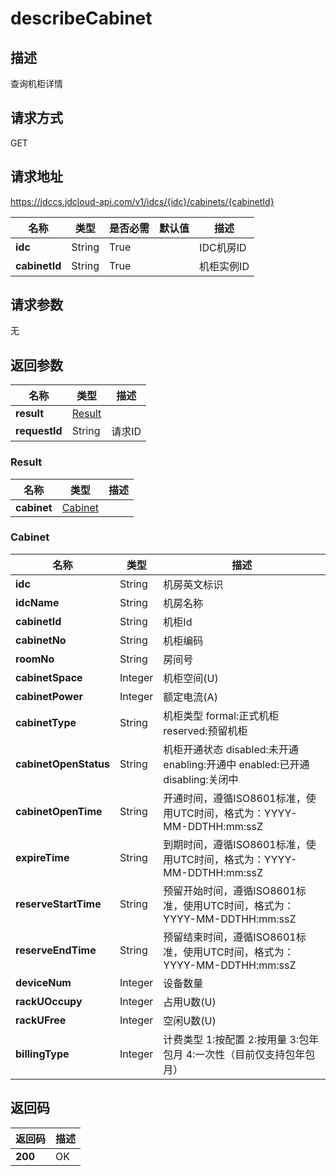 # describeCabinet


## 描述
查询机柜详情

## 请求方式
GET

## 请求地址
https://jdccs.jdcloud-api.com/v1/idcs/{idc}/cabinets/{cabinetId}

|名称|类型|是否必需|默认值|描述|
|---|---|---|---|---|
|**idc**|String|True| |IDC机房ID|
|**cabinetId**|String|True| |机柜实例ID|

## 请求参数
无


## 返回参数
|名称|类型|描述|
|---|---|---|
|**result**|[Result](describecabinet#result)| |
|**requestId**|String|请求ID|

### <div id="result">Result</div>
|名称|类型|描述|
|---|---|---|
|**cabinet**|[Cabinet](describecabinet#cabinet)| |
### <div id="cabinet">Cabinet</div>
|名称|类型|描述|
|---|---|---|
|**idc**|String|机房英文标识|
|**idcName**|String|机房名称|
|**cabinetId**|String|机柜Id|
|**cabinetNo**|String|机柜编码|
|**roomNo**|String|房间号|
|**cabinetSpace**|Integer|机柜空间(U)|
|**cabinetPower**|Integer|额定电流(A)|
|**cabinetType**|String|机柜类型 formal:正式机柜 reserved:预留机柜|
|**cabinetOpenStatus**|String|机柜开通状态 disabled:未开通 enabling:开通中 enabled:已开通 disabling:关闭中|
|**cabinetOpenTime**|String|开通时间，遵循ISO8601标准，使用UTC时间，格式为：YYYY-MM-DDTHH:mm:ssZ|
|**expireTime**|String|到期时间，遵循ISO8601标准，使用UTC时间，格式为：YYYY-MM-DDTHH:mm:ssZ|
|**reserveStartTime**|String|预留开始时间，遵循ISO8601标准，使用UTC时间，格式为：YYYY-MM-DDTHH:mm:ssZ|
|**reserveEndTime**|String|预留结束时间，遵循ISO8601标准，使用UTC时间，格式为：YYYY-MM-DDTHH:mm:ssZ|
|**deviceNum**|Integer|设备数量|
|**rackUOccupy**|Integer|占用U数(U)|
|**rackUFree**|Integer|空闲U数(U)|
|**billingType**|Integer|计费类型 1:按配置 2:按用量 3:包年包月 4:一次性（目前仅支持包年包月）|

## 返回码
|返回码|描述|
|---|---|
|**200**|OK|
